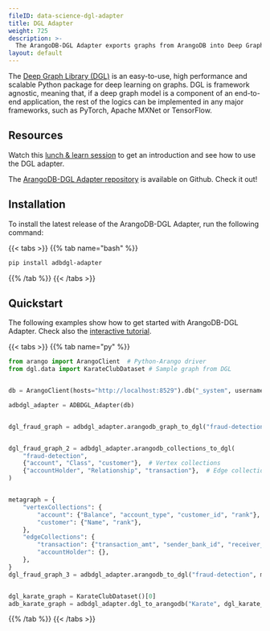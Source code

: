 ```yaml
---
fileID: data-science-dgl-adapter
title: DGL Adapter
weight: 725
description: >- 
  The ArangoDB-DGL Adapter exports graphs from ArangoDB into Deep Graph Library (DGL), a Python package for graph neural networks, and vice-versa
layout: default
---
```

The [Deep Graph Library (DGL)](https://www.dgl.ai/) is an
easy-to-use, high performance and scalable
Python package for deep learning on graphs. DGL is framework agnostic, meaning
that, if a deep graph model is a component of an end-to-end application, the
rest of the logics can be implemented in any major frameworks, such as PyTorch,
Apache MXNet or TensorFlow.

## Resources

Watch this
[lunch & learn session](https://www.arangodb.com/resources/lunch-sessions/graph-beyond-lunch-break-2-8-dgl-adapter/)
to get an introduction and see how to use the DGL adapter.

The [ArangoDB-DGL Adapter repository](https://github.com/arangoml/dgl-adapter)
is available on Github. Check it out!

## Installation

To install the latest release of the ArangoDB-DGL Adapter,
run the following command:

{{< tabs >}}
{{% tab name="bash" %}}
```bash
pip install adbdgl-adapter
```
{{% /tab %}}
{{< /tabs >}}

## Quickstart

The following examples show how to get started with ArangoDB-DGL Adapter.
Check also the 
[interactive tutorial](https://colab.research.google.com/github/arangoml/dgl-adapter/blob/master/examples/ArangoDB_DGL_Adapter.ipynb).

{{< tabs >}}
{{% tab name="py" %}}
```py
from arango import ArangoClient  # Python-Arango driver
from dgl.data import KarateClubDataset # Sample graph from DGL


db = ArangoClient(hosts="http://localhost:8529").db("_system", username="root", password="")

adbdgl_adapter = ADBDGL_Adapter(db)


dgl_fraud_graph = adbdgl_adapter.arangodb_graph_to_dgl("fraud-detection")


dgl_fraud_graph_2 = adbdgl_adapter.arangodb_collections_to_dgl(
    "fraud-detection",
    {"account", "Class", "customer"},  # Vertex collections
    {"accountHolder", "Relationship", "transaction"},  # Edge collections
)


metagraph = {
    "vertexCollections": {
        "account": {"Balance", "account_type", "customer_id", "rank"},
        "customer": {"Name", "rank"},
    },
    "edgeCollections": {
        "transaction": {"transaction_amt", "sender_bank_id", "receiver_bank_id"},
        "accountHolder": {},
    },
}
dgl_fraud_graph_3 = adbdgl_adapter.arangodb_to_dgl("fraud-detection", metagraph)


dgl_karate_graph = KarateClubDataset()[0]
adb_karate_graph = adbdgl_adapter.dgl_to_arangodb("Karate", dgl_karate_graph)
```
{{% /tab %}}
{{< /tabs >}}